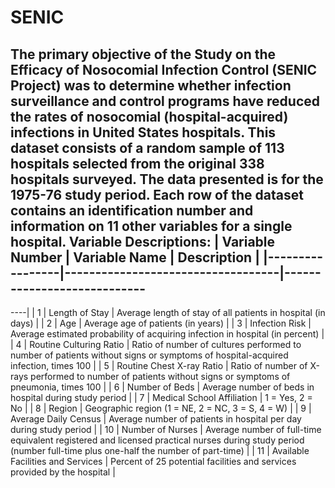 # SENIC
The primary objective of the Study on the Efficacy of Nosocomial Infection Control
(SENIC Project) was to determine whether infection surveillance and control
programs have reduced the rates of nosocomial (hospital-acquired) infections in
United States hospitals. This dataset consists of a random sample of 113 hospitals
selected from the original 338 hospitals surveyed. The data presented is for the
1975-76 study period. Each row of the dataset contains an identification number and
information on 11 other variables for a single hospital.
Variable Descriptions:
| Variable Number | Variable Name | Description
|
|-----------------|-----------------------------------|----------------------------
-----------------------------------------------------------------------------------
----|
| 1 | Length of Stay | Average length of stay of
all patients in hospital (in days)
|
| 2 | Age | Average age of patients (in
years)
|
| 3 | Infection Risk | Average estimated
probability of acquiring infection in hospital (in percent)
|
| 4 | Routine Culturing Ratio | Ratio of number of cultures
performed to number of patients without signs or symptoms of hospital-acquired
infection, times 100 |
| 5 | Routine Chest X-ray Ratio | Ratio of number of X-rays
performed to number of patients without signs or symptoms of pneumonia, times 100
|
| 6 | Number of Beds | Average number of beds in
hospital during study period
|
| 7 | Medical School Affiliation | 1 = Yes, 2 = No
|
| 8 | Region | Geographic region (1 = NE,
2 = NC, 3 = S, 4 = W)
|
| 9 | Average Daily Census | Average number of patients
in hospital per day during study period
|
| 10 | Number of Nurses | Average number of full-time
equivalent registered and licensed practical nurses during study period (number
full-time plus one-half the number of part-time) |
| 11 | Available Facilities and Services | Percent of 25 potential
facilities and services provided by the hospital
|
